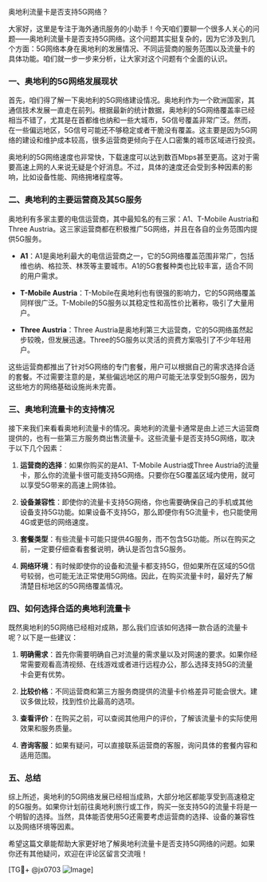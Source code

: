 奥地利流量卡是否支持5G网络？

大家好，这里是专注于海外通讯服务的小助手！今天咱们要聊一个很多人关心的问题——奥地利流量卡是否支持5G网络。这个问题其实挺复杂的，因为它涉及到几个方面：5G网络本身在奥地利的发展情况、不同运营商的服务范围以及流量卡的具体功能。咱们就一步一步来分析，让大家对这个问题有个全面的认识。

### 一、奥地利的5G网络发展现状

首先，咱们得了解一下奥地利的5G网络建设情况。奥地利作为一个欧洲国家，其通信技术发展一直走在前列。根据最新的统计数据，奥地利的5G网络覆盖率已经相当不错了，尤其是在首都维也纳和一些大城市，5G信号覆盖非常广泛。然而，在一些偏远地区，5G信号可能还不够稳定或者干脆没有覆盖。这主要是因为5G网络的建设和维护成本较高，很多运营商更倾向于在人口密集的城市区域进行投资。

奥地利的5G网络速度也非常快，下载速度可以达到数百Mbps甚至更高。这对于需要高速上网的人来说无疑是个好消息。不过，具体的速度还会受到多种因素的影响，比如设备性能、网络拥堵程度等。

### 二、奥地利的主要运营商及其5G服务

奥地利有多家主要的电信运营商，其中最知名的有三家：A1、T-Mobile Austria和Three Austria。这三家运营商都在积极推广5G网络，并且在各自的业务范围内提供5G服务。

- **A1**：A1是奥地利最大的电信运营商之一，它的5G网络覆盖范围非常广，包括维也纳、格拉茨、林茨等主要城市。A1的5G套餐种类也比较丰富，适合不同的用户需求。
  
- **T-Mobile Austria**：T-Mobile在奥地利也有很强的影响力，它的5G网络覆盖同样很广泛。T-Mobile的5G服务以其稳定性和高性价比著称，吸引了大量用户。

- **Three Austria**：Three Austria是奥地利第三大运营商，它的5G网络虽然起步较晚，但发展迅速。Three的5G服务以灵活的资费方案吸引了不少年轻用户。

这些运营商都推出了针对5G网络的专门套餐，用户可以根据自己的需求选择合适的套餐。不过需要注意的是，某些偏远地区的用户可能无法享受到5G服务，因为这些地方的网络基础设施尚未完善。

### 三、奥地利流量卡的支持情况

接下来我们来看看奥地利流量卡的情况。奥地利的流量卡通常是由上述三大运营商提供的，也有一些第三方服务商出售流量卡。这些流量卡是否支持5G网络，取决于以下几个因素：

1. **运营商的选择**：如果你购买的是A1、T-Mobile Austria或Three Austria的流量卡，那么你的流量卡很可能支持5G网络。只要你在5G覆盖区域内使用，就可以享受5G带来的高速上网体验。

2. **设备兼容性**：即使你的流量卡支持5G网络，你也需要确保自己的手机或其他设备支持5G功能。如果设备不支持5G，那么即便你有5G流量卡，也只能使用4G或更低的网络速度。

3. **套餐类型**：有些流量卡可能只提供4G服务，而不包含5G功能。所以在购买之前，一定要仔细查看套餐说明，确认是否包含5G服务。

4. **网络环境**：有时候即使你的设备和流量卡都支持5G，但如果所在区域的5G信号较弱，也可能无法正常使用5G网络。因此，在购买流量卡时，最好先了解清楚目标地区的5G网络覆盖情况。

### 四、如何选择合适的奥地利流量卡

既然奥地利的5G网络已经相对成熟，那么我们应该如何选择一款合适的流量卡呢？以下是一些建议：

1. **明确需求**：首先你需要明确自己对流量的需求量以及对网速的要求。如果你经常需要观看高清视频、在线游戏或者进行远程办公，那么选择支持5G的流量卡会更有优势。

2. **比较价格**：不同运营商和第三方服务商提供的流量卡价格差异可能会很大。建议多做比较，找到性价比最高的选项。

3. **查看评价**：在购买之前，可以查阅其他用户的评价，了解该流量卡的实际使用效果和服务质量。

4. **咨询客服**：如果有疑问，可以直接联系运营商的客服，询问具体的套餐内容和适用范围。

### 五、总结

综上所述，奥地利的5G网络发展已经相当成熟，大部分地区都能享受到高速稳定的5G服务。如果你计划前往奥地利旅行或工作，购买一张支持5G的流量卡将是一个明智的选择。当然，具体能否使用5G还需要考虑运营商的选择、设备的兼容性以及网络环境等因素。

希望这篇文章能帮助大家更好地了解奥地利流量卡是否支持5G网络的问题。如果你还有其他疑问，欢迎在评论区留言交流哦！

[TG💪+ @jx0703 ![Image](https://github.com/user-attachments/assets/dbca1d08-cadb-493c-b0ec-ad6f7a83f270)]